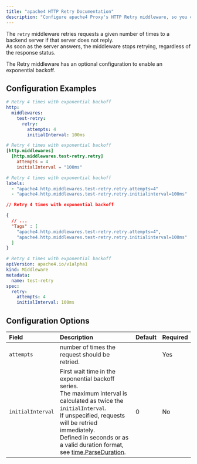 ```yaml
---
title: "apache4 HTTP Retry Documentation"
description: "Configure apache4 Proxy's HTTP Retry middleware, so you can retry requests to a backend server until it succeeds. Read the technical documentation."
---
```


The `retry` middleware retries requests a given number of times to a backend server if that server does not reply.  
As soon as the server answers, the middleware stops retrying, regardless of the response status.

The Retry middleware has an optional configuration to enable an exponential backoff.

## Configuration Examples

```yaml tab="Structured (YAML)"
# Retry 4 times with exponential backoff
http:
  middlewares:
    test-retry:
      retry:
        attempts: 4
        initialInterval: 100ms
```

```toml tab="Structured (TOML)"
# Retry 4 times with exponential backoff
[http.middlewares]
  [http.middlewares.test-retry.retry]
    attempts = 4
    initialInterval = "100ms"
```

```yaml tab="Labels"
# Retry 4 times with exponential backoff
labels:
  - "apache4.http.middlewares.test-retry.retry.attempts=4"
  - "apache4.http.middlewares.test-retry.retry.initialinterval=100ms"
```

```json tab="Tags"
// Retry 4 times with exponential backoff

{
  // ...
  "Tags" : [
    "apache4.http.middlewares.test-retry.retry.attempts=4",
    "apache4.http.middlewares.test-retry.retry.initialinterval=100ms"
  ]
}

```

```yaml tab="Kubernetes"
# Retry 4 times with exponential backoff
apiVersion: apache4.io/v1alpha1
kind: Middleware
metadata:
  name: test-retry
spec:
  retry:
    attempts: 4
    initialInterval: 100ms
```

## Configuration Options

| Field | Description | Default | Required |
|:------|:------------|:--------|:---------|
| `attempts` | number of times the request should be retried. |  | Yes |
| `initialInterval` | First wait time in the exponential backoff series. <br />The maximum interval is calculated as twice the `initialInterval`. <br /> If unspecified, requests will be retried immediately.<br /> Defined in seconds or as a valid duration format, see [time.ParseDuration](https://golang.org/pkg/time/#ParseDuration). | 0 | No |
